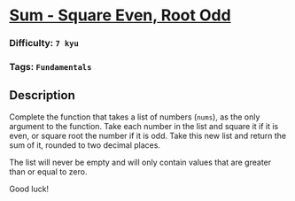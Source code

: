 # [Sum - Square Even, Root Odd](https://www.codewars.com/kata/5a4b16435f08299c7000274f)

### Difficulty: `7 kyu`

### Tags: `Fundamentals`

## Description

Complete the function that takes a list of numbers (`nums`), as the only argument to the function. Take each number in the list and square it if it is even, or square root the number if it is odd. Take this new list and return the sum of it, rounded to two decimal places.

The list will never be empty and will only contain values that are greater than or equal to zero.

Good luck!

